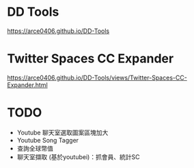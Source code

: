 # DD Tools
https://arce0406.github.io/DD-Tools

# Twitter Spaces CC Expander
https://arce0406.github.io/DD-Tools/views/Twitter-Spaces-CC-Expander.html

# TODO
- Youtube 聊天室選取圖案區塊加大
- Youtube Song Tagger
- 查詢全球幣值
- 聊天室擷取 (基於youtubei)：抓會員、統計SC